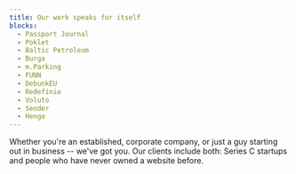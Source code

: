 ```yaml
---
title: Our work speaks for itself
blocks:
  - Passport Journal
  - Poklet
  - Baltic Petroleum
  - Burga
  - m.Parking
  - FUNN
  - DebunkEU
  - Redefinio
  - Voluto
  - Sender
  - Hengo
---
```

Whether you're an established, corporate company, or just a guy starting out in business -- we've got you. Our clients include both: Series C startups and people who have never owned a website before.